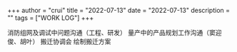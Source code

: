 +++
author = "crui"
title = "2022-07-13"
date = "2022-07-13"
description = ""
tags = ["WORK LOG"]
+++

消防组网及调试中问题沟通（工程、研发）
量产中的产品规划工作沟通（窦迎俊、胡叶）
搬迁协调会
绘制搬迁方案
